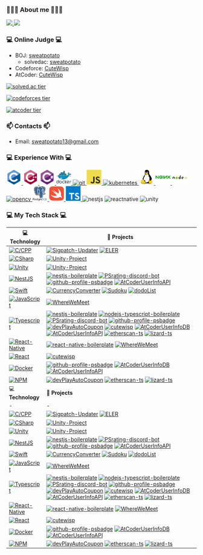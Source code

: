 ### 👨🏻‍💻 About me 👨🏻‍💻

<a href="https://github.com/sweatpotato13">
  <img height="180em" src="https://github-readme-stats.vercel.app/api?username=sweatpotato13&theme=buefy&show_icons=true&theme=dark" />
  <img height="180em" src="https://github-readme-stats.vercel.app/api/top-langs/?username=sweatpotato13&theme=buefy&layout=compact&theme=dark" />
</a>


### 💻 Online Judge 💻

* BOJ: [sweatpotato](https://www.acmicpc.net/user/sweatpotato)
  * solvedac: [sweatpotato](https://solved.ac/profile/sweatpotato)
* Codeforce: [CuteWisp](https://codeforces.com/profile/CuteWisp)
* AtCoder: [CuteWisp](https://atcoder.jp/users/CuteWisp)

  
[![solved.ac tier](http://mazassumnida.wtf/api/v2/generate_badge?boj=sweatpotato)](https://solved.ac/sweatpotato)

[![codeforces tier](http://api.cutewisp.com/v2.0/cf/CuteWisp)](https://codeforces.com/profile/CuteWisp)

[![atcoder tier](http://api.cutewisp.com/v2.0/ac/CuteWisp)](https://atcoder.jp/users/CuteWisp)

### 📫 Contacts 📫

* Email: sweatpotato13@gmail.com

### 💻 Experience With 💻
<p align="left"> <a href="https://www.cprogramming.com/" target="_blank"> <img src="https://raw.githubusercontent.com/devicons/devicon/master/icons/c/c-original.svg" alt="c" width="40" height="40"/> </a> <a href="https://www.w3schools.com/cpp/" target="_blank"> <img src="https://raw.githubusercontent.com/devicons/devicon/master/icons/cplusplus/cplusplus-original.svg" alt="cplusplus" width="40" height="40"/> </a> <a href="https://www.w3schools.com/cs/" target="_blank"> <img src="https://raw.githubusercontent.com/devicons/devicon/master/icons/csharp/csharp-original.svg" alt="csharp" width="40" height="40"/> </a> <a href="https://www.docker.com/" target="_blank"> <img src="https://raw.githubusercontent.com/devicons/devicon/master/icons/docker/docker-original-wordmark.svg" alt="docker" width="40" height="40"/> </a> <a href="https://git-scm.com/" target="_blank"> <img src="https://www.vectorlogo.zone/logos/git-scm/git-scm-icon.svg" alt="git" width="40" height="40"/> </a> <a href="https://developer.mozilla.org/en-US/docs/Web/JavaScript" target="_blank"> <img src="https://raw.githubusercontent.com/devicons/devicon/master/icons/javascript/javascript-original.svg" alt="javascript" width="40" height="40"/> </a> <a href="https://kubernetes.io" target="_blank"> <img src="https://www.vectorlogo.zone/logos/kubernetes/kubernetes-icon.svg" alt="kubernetes" width="40" height="40"/> </a> <a href="https://www.linux.org/" target="_blank"> <img src="https://raw.githubusercontent.com/devicons/devicon/master/icons/linux/linux-original.svg" alt="linux" width="40" height="40"/> </a> <a href="https://www.nginx.com" target="_blank"> <img src="https://raw.githubusercontent.com/devicons/devicon/master/icons/nginx/nginx-original.svg" alt="nginx" width="40" height="40"/> </a> <a href="https://nodejs.org" target="_blank"> <img src="https://raw.githubusercontent.com/devicons/devicon/master/icons/nodejs/nodejs-original-wordmark.svg" alt="nodejs" width="40" height="40"/> </a> <a href="https://opencv.org/" target="_blank"> <img src="https://www.vectorlogo.zone/logos/opencv/opencv-icon.svg" alt="opencv" width="40" height="40"/> </a> <a href="https://www.postgresql.org" target="_blank"> <img src="https://raw.githubusercontent.com/devicons/devicon/master/icons/postgresql/postgresql-original-wordmark.svg" alt="postgresql" width="40" height="40"/> </a> <a href="https://developer.apple.com/swift/" target="_blank"> <img src="https://raw.githubusercontent.com/devicons/devicon/master/icons/swift/swift-original.svg" alt="swift" width="40" height="40"/> </a> <a href="https://www.typescriptlang.org/" target="_blank"> <img src="https://raw.githubusercontent.com/devicons/devicon/master/icons/typescript/typescript-original.svg" alt="typescript" width="40" height="40"/> </a> 
  <img src="https://api.iconify.design/logos-nestjs.svg" alt="nestjs" width="40" height="40"/> 
  <img src="https://api.iconify.design/logos:react.svg" alt="reactnative" width="40" height="40"/> 
  <img src="https://api.iconify.design/logos:unity.svg" alt="unity" width="40" height="40"/> </p>

### 💻 My Tech Stack 💻
<!-- START OF PROFILE STACK, DO NOT REMOVE -->
| 💻 **Technology** | 🚀 **Projects** |
| - | - |
| [![C/CPP](https://img.shields.io/static/v1?label=&message=C/CPP&color=00599C&logo=c%2B%2B&logoColor=FFFFFF)](https://www.cplusplus.com/) | [![Sigpatch-Updater](https://img.shields.io/static/v1?label=&message=Sigpatch-Updater&color=000605&logo=github&logoColor=FFFFFF&labelColor=000605)](https://github.com/sweatpotato13/Sigpatch-Updater) [![ELER](https://img.shields.io/static/v1?label=&message=ELER&color=000605&logo=github&logoColor=FFFFFF&labelColor=000605)](https://github.com/sweatpotato13/ELER) |
| [![CSharp](https://img.shields.io/static/v1?label=&message=CSharp&color=23911F&logo=c%23&logoColor=FFFFFF)](https://docs.microsoft.com/ko-kr/dotnet/csharp/) | [![Unity-Project](https://img.shields.io/static/v1?label=&message=Unity-Project&color=000605&logo=github&logoColor=FFFFFF&labelColor=000605)](https://github.com/sweatpotato13/Unity-Project) |
| [![Unity](https://img.shields.io/static/v1?label=&message=Unity&color=0A0A0A&logo=unity&logoColor=FFFFFF)](https://unity.com/) | [![Unity-Project](https://img.shields.io/static/v1?label=&message=Unity-Project&color=000605&logo=github&logoColor=FFFFFF&labelColor=000605)](https://github.com/sweatpotato13/Unity-Project) |
| [![NestJS](https://img.shields.io/static/v1?label=&message=NestJS&color=E0234E&logo=nestjs&logoColor=FFFFFF)](https://nestjs.com/) | [![nestjs-boilerplate](https://img.shields.io/static/v1?label=&message=nestjs-boilerplate&color=000605&logo=github&logoColor=FFFFFF&labelColor=000605)](https://github.com/sweatpotato13/nestjs-boilerplate) [![PSrating-discord-bot](https://img.shields.io/static/v1?label=&message=PSrating-discord-bot&color=000605&logo=github&logoColor=FFFFFF&labelColor=000605)](https://github.com/sweatpotato13/PSrating-discord-bot) [![github-profile-psbadge](https://img.shields.io/static/v1?label=&message=github-profile-psbadge&color=000605&logo=github&logoColor=FFFFFF&labelColor=000605)](https://github.com/sweatpotato13/github-profile-psbadge) [![AtCoderUserInfoAPI](https://img.shields.io/static/v1?label=&message=AtCoderUserInfoAPI&color=000605&logo=github&logoColor=FFFFFF&labelColor=000605)](https://github.com/sweatpotato13/AtCoderUserInfoAPI) |
| [![Swift](https://img.shields.io/static/v1?label=&message=Swift&color=E45530&logo=swift&logoColor=FFFFFF)](https://swift.org/) | [![CurrencyConverter](https://img.shields.io/static/v1?label=&message=CurrencyConverter&color=000605&logo=github&logoColor=FFFFFF&labelColor=000605)](https://github.com/sweatpotato13/CurrencyConverter) [![Sudoku](https://img.shields.io/static/v1?label=&message=Sudoku&color=000605&logo=github&logoColor=FFFFFF&labelColor=000605)](https://github.com/sweatpotato13/Sudoku) [![dodoList](https://img.shields.io/static/v1?label=&message=dodoList&color=000605&logo=github&logoColor=FFFFFF&labelColor=000605)](https://github.com/sweatpotato13/dodoList) |
| [![JavaScript](https://img.shields.io/static/v1?label=&message=JavaScript&color=F1E05A&logo=javascript&logoColor=FFFFFF)](https://www.javascript.com/) | [![WhereWeMeet](https://img.shields.io/static/v1?label=&message=WhereWeMeet&color=000605&logo=github&logoColor=FFFFFF&labelColor=000605)](https://github.com/sweatpotato13/WhereWeMeet) |
| [![Typescript](https://img.shields.io/static/v1?label=&message=Typescript&color=3178C6&logo=typescript&logoColor=FFFFFF)](https://www.typescriptlang.org/) | [![nestjs-boilerplate](https://img.shields.io/static/v1?label=&message=nestjs-boilerplate&color=000605&logo=github&logoColor=FFFFFF&labelColor=000605)](https://github.com/sweatpotato13/nestjs-boilerplate) [![nodejs-typescript-boilerplate](https://img.shields.io/static/v1?label=&message=nodejs-typescript-boilerplate&color=000605&logo=github&logoColor=FFFFFF&labelColor=000605)](https://github.com/sweatpotato13/nodejs-typescript-boilerplate) [![PSrating-discord-bot](https://img.shields.io/static/v1?label=&message=PSrating-discord-bot&color=000605&logo=github&logoColor=FFFFFF&labelColor=000605)](https://github.com/sweatpotato13/PSrating-discord-bot) [![github-profile-psbadge](https://img.shields.io/static/v1?label=&message=github-profile-psbadge&color=000605&logo=github&logoColor=FFFFFF&labelColor=000605)](https://github.com/sweatpotato13/github-profile-psbadge) [![devPlayAutoCoupon](https://img.shields.io/static/v1?label=&message=devPlayAutoCoupon&color=000605&logo=github&logoColor=FFFFFF&labelColor=000605)](https://github.com/sweatpotato13/devPlayAutoCoupon) [![cutewisp](https://img.shields.io/static/v1?label=&message=cutewisp&color=000605&logo=github&logoColor=FFFFFF&labelColor=000605)](https://github.com/sweatpotato13/cutewisp) [![AtCoderUserInfoDB](https://img.shields.io/static/v1?label=&message=AtCoderUserInfoDB&color=000605&logo=github&logoColor=FFFFFF&labelColor=000605)](https://github.com/sweatpotato13/AtCoderUserInfoDB) [![AtCoderUserInfoAPI](https://img.shields.io/static/v1?label=&message=AtCoderUserInfoAPI&color=000605&logo=github&logoColor=FFFFFF&labelColor=000605)](https://github.com/sweatpotato13/AtCoderUserInfoAPI) [![etherscan-ts](https://img.shields.io/static/v1?label=&message=etherscan-ts&color=000605&logo=github&logoColor=FFFFFF&labelColor=000605)](https://github.com/sweatpotato13/etherscan-ts) [![lizard-ts](https://img.shields.io/static/v1?label=&message=lizard-ts&color=000605&logo=github&logoColor=FFFFFF&labelColor=000605)](https://github.com/sweatpotato13/lizard-ts) |
| [![React-Native](https://img.shields.io/static/v1?label=&message=React-Native&color=61DAFB&logo=react&logoColor=FFFFFF)](https://reactnative.dev/) | [![react-native-boilerplate](https://img.shields.io/static/v1?label=&message=react-native-boilerplate&color=000605&logo=github&logoColor=FFFFFF&labelColor=000605)](https://github.com/sweatpotato13/react-native-boilerplate) [![WhereWeMeet](https://img.shields.io/static/v1?label=&message=WhereWeMeet&color=000605&logo=github&logoColor=FFFFFF&labelColor=000605)](https://github.com/sweatpotato13/WhereWeMeet) |
| [![React](https://img.shields.io/static/v1?label=&message=React&color=61DAFB&logo=react&logoColor=FFFFFF)](https://ko.reactjs.org/) | [![cutewisp](https://img.shields.io/static/v1?label=&message=cutewisp&color=000605&logo=github&logoColor=FFFFFF&labelColor=000605)](https://github.com/sweatpotato13/cutewisp) |
| [![Docker](https://img.shields.io/static/v1?label=&message=Docker&color=4FA1EF&logo=docker&logoColor=FFFFFF)](https://www.docker.com/) | [![github-profile-psbadge](https://img.shields.io/static/v1?label=&message=github-profile-psbadge&color=000605&logo=github&logoColor=FFFFFF&labelColor=000605)](https://github.com/sweatpotato13/github-profile-psbadge) [![AtCoderUserInfoDB](https://img.shields.io/static/v1?label=&message=AtCoderUserInfoDB&color=000605&logo=github&logoColor=FFFFFF&labelColor=000605)](https://github.com/sweatpotato13/AtCoderUserInfoDB) [![AtCoderUserInfoAPI](https://img.shields.io/static/v1?label=&message=AtCoderUserInfoAPI&color=000605&logo=github&logoColor=FFFFFF&labelColor=000605)](https://github.com/sweatpotato13/AtCoderUserInfoAPI) |
| [![NPM](https://img.shields.io/static/v1?label=&message=NPM&color=CB3837&logo=npm&logoColor=FFFFFF)](https://www.npmjs.com/) | [![devPlayAutoCoupon](https://img.shields.io/static/v1?label=&message=devPlayAutoCoupon&color=000605&logo=github&logoColor=FFFFFF&labelColor=000605)](https://github.com/sweatpotato13/devPlayAutoCoupon) [![etherscan-ts](https://img.shields.io/static/v1?label=&message=etherscan-ts&color=000605&logo=github&logoColor=FFFFFF&labelColor=000605)](https://github.com/sweatpotato13/etherscan-ts) [![lizard-ts](https://img.shields.io/static/v1?label=&message=lizard-ts&color=000605&logo=github&logoColor=FFFFFF&labelColor=000605)](https://github.com/sweatpotato13/lizard-ts) |
| 💻 **Technology** | 🚀 **Projects** |
| - | - |
| [![C/CPP](https://img.shields.io/static/v1?label=&message=C/CPP&color=00599C&logo=c%2B%2B&logoColor=FFFFFF)](https://www.cplusplus.com/) | [![Sigpatch-Updater](https://img.shields.io/static/v1?label=&message=Sigpatch-Updater&color=000605&logo=github&logoColor=FFFFFF&labelColor=000605)](https://github.com/sweatpotato13/Sigpatch-Updater) [![ELER](https://img.shields.io/static/v1?label=&message=ELER&color=000605&logo=github&logoColor=FFFFFF&labelColor=000605)](https://github.com/sweatpotato13/ELER) |
| [![CSharp](https://img.shields.io/static/v1?label=&message=CSharp&color=23911F&logo=c%23&logoColor=FFFFFF)](https://docs.microsoft.com/ko-kr/dotnet/csharp/) | [![Unity-Project](https://img.shields.io/static/v1?label=&message=Unity-Project&color=000605&logo=github&logoColor=FFFFFF&labelColor=000605)](https://github.com/sweatpotato13/Unity-Project) |
| [![Unity](https://img.shields.io/static/v1?label=&message=Unity&color=0A0A0A&logo=unity&logoColor=FFFFFF)](https://unity.com/) | [![Unity-Project](https://img.shields.io/static/v1?label=&message=Unity-Project&color=000605&logo=github&logoColor=FFFFFF&labelColor=000605)](https://github.com/sweatpotato13/Unity-Project) |
| [![NestJS](https://img.shields.io/static/v1?label=&message=NestJS&color=E0234E&logo=nestjs&logoColor=FFFFFF)](https://nestjs.com/) | [![nestjs-boilerplate](https://img.shields.io/static/v1?label=&message=nestjs-boilerplate&color=000605&logo=github&logoColor=FFFFFF&labelColor=000605)](https://github.com/sweatpotato13/nestjs-boilerplate) [![PSrating-discord-bot](https://img.shields.io/static/v1?label=&message=PSrating-discord-bot&color=000605&logo=github&logoColor=FFFFFF&labelColor=000605)](https://github.com/sweatpotato13/PSrating-discord-bot) [![github-profile-psbadge](https://img.shields.io/static/v1?label=&message=github-profile-psbadge&color=000605&logo=github&logoColor=FFFFFF&labelColor=000605)](https://github.com/sweatpotato13/github-profile-psbadge) [![AtCoderUserInfoAPI](https://img.shields.io/static/v1?label=&message=AtCoderUserInfoAPI&color=000605&logo=github&logoColor=FFFFFF&labelColor=000605)](https://github.com/sweatpotato13/AtCoderUserInfoAPI) |
| [![Swift](https://img.shields.io/static/v1?label=&message=Swift&color=E45530&logo=swift&logoColor=FFFFFF)](https://swift.org/) | [![CurrencyConverter](https://img.shields.io/static/v1?label=&message=CurrencyConverter&color=000605&logo=github&logoColor=FFFFFF&labelColor=000605)](https://github.com/sweatpotato13/CurrencyConverter) [![Sudoku](https://img.shields.io/static/v1?label=&message=Sudoku&color=000605&logo=github&logoColor=FFFFFF&labelColor=000605)](https://github.com/sweatpotato13/Sudoku) [![dodoList](https://img.shields.io/static/v1?label=&message=dodoList&color=000605&logo=github&logoColor=FFFFFF&labelColor=000605)](https://github.com/sweatpotato13/dodoList) |
| [![JavaScript](https://img.shields.io/static/v1?label=&message=JavaScript&color=F1E05A&logo=javascript&logoColor=FFFFFF)](https://www.javascript.com/) | [![WhereWeMeet](https://img.shields.io/static/v1?label=&message=WhereWeMeet&color=000605&logo=github&logoColor=FFFFFF&labelColor=000605)](https://github.com/sweatpotato13/WhereWeMeet) |
| [![Typescript](https://img.shields.io/static/v1?label=&message=Typescript&color=3178C6&logo=typescript&logoColor=FFFFFF)](https://www.typescriptlang.org/) | [![nestjs-boilerplate](https://img.shields.io/static/v1?label=&message=nestjs-boilerplate&color=000605&logo=github&logoColor=FFFFFF&labelColor=000605)](https://github.com/sweatpotato13/nestjs-boilerplate) [![nodejs-typescript-boilerplate](https://img.shields.io/static/v1?label=&message=nodejs-typescript-boilerplate&color=000605&logo=github&logoColor=FFFFFF&labelColor=000605)](https://github.com/sweatpotato13/nodejs-typescript-boilerplate) [![PSrating-discord-bot](https://img.shields.io/static/v1?label=&message=PSrating-discord-bot&color=000605&logo=github&logoColor=FFFFFF&labelColor=000605)](https://github.com/sweatpotato13/PSrating-discord-bot) [![github-profile-psbadge](https://img.shields.io/static/v1?label=&message=github-profile-psbadge&color=000605&logo=github&logoColor=FFFFFF&labelColor=000605)](https://github.com/sweatpotato13/github-profile-psbadge) [![devPlayAutoCoupon](https://img.shields.io/static/v1?label=&message=devPlayAutoCoupon&color=000605&logo=github&logoColor=FFFFFF&labelColor=000605)](https://github.com/sweatpotato13/devPlayAutoCoupon) [![cutewisp](https://img.shields.io/static/v1?label=&message=cutewisp&color=000605&logo=github&logoColor=FFFFFF&labelColor=000605)](https://github.com/sweatpotato13/cutewisp) [![AtCoderUserInfoDB](https://img.shields.io/static/v1?label=&message=AtCoderUserInfoDB&color=000605&logo=github&logoColor=FFFFFF&labelColor=000605)](https://github.com/sweatpotato13/AtCoderUserInfoDB) [![AtCoderUserInfoAPI](https://img.shields.io/static/v1?label=&message=AtCoderUserInfoAPI&color=000605&logo=github&logoColor=FFFFFF&labelColor=000605)](https://github.com/sweatpotato13/AtCoderUserInfoAPI) [![etherscan-ts](https://img.shields.io/static/v1?label=&message=etherscan-ts&color=000605&logo=github&logoColor=FFFFFF&labelColor=000605)](https://github.com/sweatpotato13/etherscan-ts) [![lizard-ts](https://img.shields.io/static/v1?label=&message=lizard-ts&color=000605&logo=github&logoColor=FFFFFF&labelColor=000605)](https://github.com/sweatpotato13/lizard-ts) |
| [![React-Native](https://img.shields.io/static/v1?label=&message=React-Native&color=61DAFB&logo=react&logoColor=FFFFFF)](https://reactnative.dev/) | [![react-native-boilerplate](https://img.shields.io/static/v1?label=&message=react-native-boilerplate&color=000605&logo=github&logoColor=FFFFFF&labelColor=000605)](https://github.com/sweatpotato13/react-native-boilerplate) [![WhereWeMeet](https://img.shields.io/static/v1?label=&message=WhereWeMeet&color=000605&logo=github&logoColor=FFFFFF&labelColor=000605)](https://github.com/sweatpotato13/WhereWeMeet) |
| [![React](https://img.shields.io/static/v1?label=&message=React&color=61DAFB&logo=react&logoColor=FFFFFF)](https://ko.reactjs.org/) | [![cutewisp](https://img.shields.io/static/v1?label=&message=cutewisp&color=000605&logo=github&logoColor=FFFFFF&labelColor=000605)](https://github.com/sweatpotato13/cutewisp) |
| [![Docker](https://img.shields.io/static/v1?label=&message=Docker&color=4FA1EF&logo=docker&logoColor=FFFFFF)](https://www.docker.com/) | [![github-profile-psbadge](https://img.shields.io/static/v1?label=&message=github-profile-psbadge&color=000605&logo=github&logoColor=FFFFFF&labelColor=000605)](https://github.com/sweatpotato13/github-profile-psbadge) [![AtCoderUserInfoDB](https://img.shields.io/static/v1?label=&message=AtCoderUserInfoDB&color=000605&logo=github&logoColor=FFFFFF&labelColor=000605)](https://github.com/sweatpotato13/AtCoderUserInfoDB) [![AtCoderUserInfoAPI](https://img.shields.io/static/v1?label=&message=AtCoderUserInfoAPI&color=000605&logo=github&logoColor=FFFFFF&labelColor=000605)](https://github.com/sweatpotato13/AtCoderUserInfoAPI) |
| [![NPM](https://img.shields.io/static/v1?label=&message=NPM&color=CB3837&logo=npm&logoColor=FFFFFF)](https://www.npmjs.com/) | [![devPlayAutoCoupon](https://img.shields.io/static/v1?label=&message=devPlayAutoCoupon&color=000605&logo=github&logoColor=FFFFFF&labelColor=000605)](https://github.com/sweatpotato13/devPlayAutoCoupon) [![etherscan-ts](https://img.shields.io/static/v1?label=&message=etherscan-ts&color=000605&logo=github&logoColor=FFFFFF&labelColor=000605)](https://github.com/sweatpotato13/etherscan-ts) [![lizard-ts](https://img.shields.io/static/v1?label=&message=lizard-ts&color=000605&logo=github&logoColor=FFFFFF&labelColor=000605)](https://github.com/sweatpotato13/lizard-ts) |